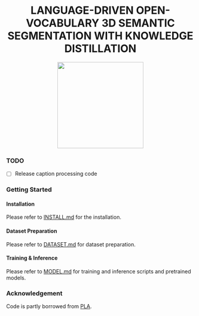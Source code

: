 <div align="center">

<h1>LANGUAGE-DRIVEN OPEN-VOCABULARY 3D SEMANTIC SEGMENTATION WITH KNOWLEDGE DISTILLATION</h1>
 <div >
      <center><img style="width: 230px;" src=""C:\Users\wu\Desktop\framework.png""></center>
  </div>
</div>

### TODO
- [ ] Release caption processing code

### Getting Started

#### Installation
Please refer to [INSTALL.md](docs/INSTALL.md) for the installation.

#### Dataset Preparation
Please refer to [DATASET.md](docs/DATASET.md) for dataset preparation.

#### Training & Inference

Please refer to [MODEL.md](docs/MODEL.md) for training and inference scripts and pretrained models.

### Acknowledgement
Code is partly borrowed from [PLA](https://dingry.github.io/projects/PLA).
